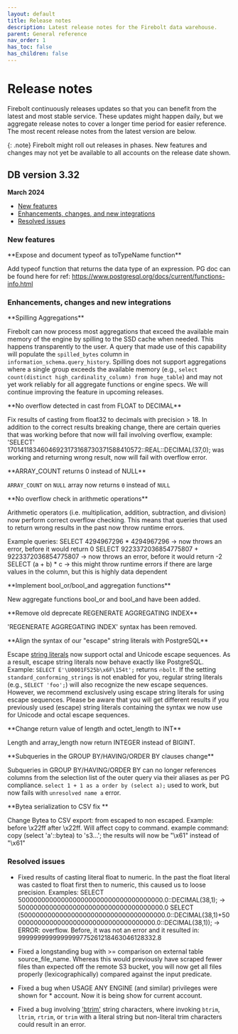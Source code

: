 ```yaml
---
layout: default
title: Release notes
description: Latest release notes for the Firebolt data warehouse.
parent: General reference
nav_order: 1
has_toc: false
has_children: false
---
```


# Release notes

Firebolt continuously releases updates so that you can benefit from the latest and most stable service. These updates might happen daily, but we aggregate release notes to cover a longer time period for easier reference. The most recent release notes from the latest version are below. 

<!--- See the [Release notes archive](../release-notes/release-notes-archive.md) for earlier-version release notes. -->

{: .note}
Firebolt might roll out releases in phases. New features and changes may not yet be available to all accounts on the release date shown.

## DB version 3.32
**March 2024**

* [New features](#new-features)
* [Enhancements, changes, and new integrations](#enhancements-changes-and-new-integrations)
* [Resolved issues](#resolved-issues)

### New features

<!--- FIR-4082 --->**Expose and document typeof as toTypeName function**

Add typeof function that returns the data type of an expression.
PG doc can be found here for ref: https://www.postgresql.org/docs/current/functions-info.html

### Enhancements, changes and new integrations

<!--- FIR-25079 --->**Spilling Aggregations**

Firebolt can now process most aggregations that exceed the available main memory of the engine by spilling to the SSD cache when needed. This happens transparently to the user. A query that made use of this capability will populate the `spilled_bytes` column in `information_schema.query_history`. Spilling does not support aggregations where a single group exceeds the available memory (e.g., `select count(distinct high_cardinality_column) from huge_table`) and may not yet work reliably for all aggregate functions or engine specs. We will continue improving the feature in upcoming releases.

<!--- FIR-25892 ---> **No overflow detected in cast from FLOAT to DECIMAL**

Fix results of casting from float32 to decimals with precision > 18.
In addition to the correct results breaking change, there are certain queries that was working before that now will fail involving overflow, example:
'SELECT' 17014118346046923173168730371588410572::REAL::DECIMAL(37,0);
was working and returning wrong result, now will fail with overflow error.

<!--- FIR-29174 --->**ARRAY_COUNT returns 0 instead of NULL**

`ARRAY_COUNT` on `NULL` array now returns `0` instead of `NULL`

<!--- FIR-29639 --->**No overflow check in arithmetic operations**

Arithmetic operators (i.e. multiplication, addition, subtraction, and division) now perform correct overflow checking. This means that queries that used to return wrong results in the past now throw runtime errors.

Example queries: 
SELECT 4294967296 * 4294967296 -> now throws an error, before it would return 0
SELECT 9223372036854775807 + 9223372036854775807 -> now throws an error, before it would return -2
SELECT (a + b) * c -> this might throw runtime errors if there are large values in the column, but this is highly data dependent

<!--- FIR-29747 --->**Implement bool_or/bool_and aggregation functions**

New aggregate functions bool_or and bool_and have been added. 

<!--- FIR-29729 --->**Remove old deprecate REGENERATE AGGREGATING INDEX**

 'REGENERATE AGGREGATING INDEX' syntax has been removed.  

<!--- FIR-30398 --->**Align the syntax of our "escape" string literals with PostgreSQL**

Escape [string literals](../sql_reference/data-types.md) now support octal and Unicode escape sequences. As a result, escape string literals now behave exactly like PostgreSQL. Example: `SELECT E'\U0001F525b\x6F\154t';` returns `🔥bolt`. If the setting `standard_conforming_strings` is not enabled for you, regular string literals (e.g., `SELECT 'foo';`) will also recognize the new escape sequences. However, we recommend exclusively using escape string literals for using escape sequences. Please be aware that you will get different results if you previously used (escape) string literals containing the syntax we now use for Unicode and octal escape sequences.

<!--- FIR-30789 --->**Change return value of length and octet_length to INT**

Length and array_length now return INTEGER instead of BIGINT.

<!--- FIR-30393 --->**Subqueries in the GROUP BY/HAVING/ORDER BY clauses change**

Subqueries in GROUP BY/HAVING/ORDER BY can no longer references columns from the selection list of the outer query via their aliases as per PG compliance.  `select 1 + 1 as a order by (select a);` used to work, but now fails with `unresolved name a` error.

<!--- FIR-31163 --->**Bytea serialization to CSV fix **

Change Bytea to CSV export: from escaped to non escaped. Example: before \\x22ff after \x22ff. Will affect copy to command. example command: copy (select 'a'::bytea) to 's3...'; the results will now be "\x61" instead of "\\x61"

### Resolved issues

<!--- FIR-25890 --->
* Fixed results of casting literal float to numeric. In the past the float literal was casted to float first then to numeric, this caused us to loose precision.
Examples:
SELECT 5000000000000000000000000000000000000.0::DECIMAL(38,1); -> 5000000000000000000000000000000000000.0
SELECT (5000000000000000000000000000000000000.0::DECIMAL(38,1)+5000000000000000000000000000000000000.0::DECIMAL(38,1)); -> ERROR: overflow.
Before, it was not an error and it resulted in: 9999999999999999775261218463046128332.8

<!--- FIR-26910 --->
* Fixed a longstanding bug with >= comparison on external table source_file_name. Whereas this would previously have scraped fewer files than expected off the remote S3 bucket, you will now get all files properly (lexicographically) compared against the input predicate. 

<!--- FIR-30107 --->
* Fixed a bug when USAGE ANY ENGINE (and similar) privileges were shown for * account. Now it is being show for current account.

<!--- FIR-30490 --->
* Fixed a bug involving ['btrim'](../sql_reference/functions-reference/string/btrim.md) string characters, where invoking `btrim`, `ltrim`, `rtrim`, or `trim` with a literal string but non-literal trim characters could result in an error.

